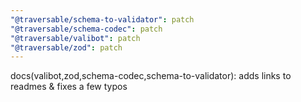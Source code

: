 ```yaml
---
"@traversable/schema-to-validator": patch
"@traversable/schema-codec": patch
"@traversable/valibot": patch
"@traversable/zod": patch
---
```


docs(valibot,zod,schema-codec,schema-to-validator): adds links to readmes & fixes a few typos
